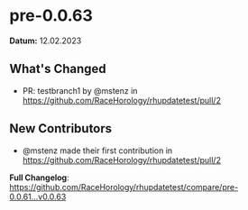 # pre-0.0.63

**Datum:** 12.02.2023

## What's Changed
* PR: testbranch1 by @mstenz in https://github.com/RaceHorology/rhupdatetest/pull/2

## New Contributors
* @mstenz made their first contribution in https://github.com/RaceHorology/rhupdatetest/pull/2

**Full Changelog**: https://github.com/RaceHorology/rhupdatetest/compare/pre-0.0.61...v0.0.63